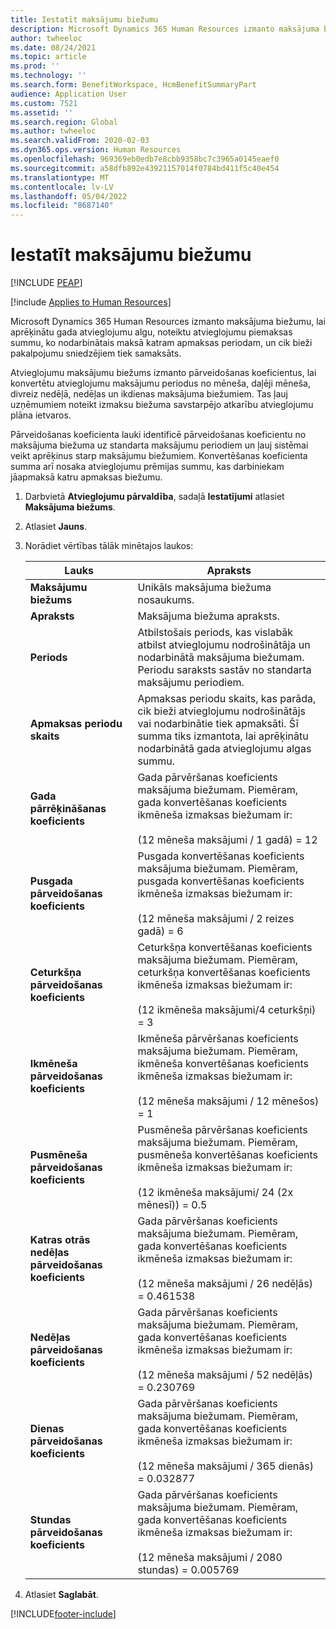 ```yaml
---
title: Iestatīt maksājumu biežumu
description: Microsoft Dynamics 365 Human Resources izmanto maksājuma biežumu, lai aprēķinātu gada atvieglojumu algu, noteiktu atvieglojumu piemaksas summu, ko nodarbinātais maksā katram apmaksas periodam, un cik bieži pakalpojumu sniedzējiem tiek samaksāts.
author: twheeloc
ms.date: 08/24/2021
ms.topic: article
ms.prod: ''
ms.technology: ''
ms.search.form: BenefitWorkspace, HcmBenefitSummaryPart
audience: Application User
ms.custom: 7521
ms.assetid: ''
ms.search.region: Global
ms.author: twheeloc
ms.search.validFrom: 2020-02-03
ms.dyn365.ops.version: Human Resources
ms.openlocfilehash: 969369eb0edb7e8cbb9358bc7c3965a0145eaef0
ms.sourcegitcommit: a58dfb892e43921157014f0784bd411f5c40e454
ms.translationtype: MT
ms.contentlocale: lv-LV
ms.lasthandoff: 05/04/2022
ms.locfileid: "8687140"
---
```

# <a name="set-up-payment-frequencies"></a>Iestatīt maksājumu biežumu


[!INCLUDE [PEAP](../includes/peap-2.md)]

[!include [Applies to Human Resources](../includes/applies-to-hr.md)]

Microsoft Dynamics 365 Human Resources izmanto maksājuma biežumu, lai aprēķinātu gada atvieglojumu algu, noteiktu atvieglojumu piemaksas summu, ko nodarbinātais maksā katram apmaksas periodam, un cik bieži pakalpojumu sniedzējiem tiek samaksāts.

Atvieglojumu maksājumu biežums izmanto pārveidošanas koeficientus, lai konvertētu atvieglojumu maksājumu periodus no mēneša, daļēji mēneša, divreiz nedēļā, nedēļas un ikdienas maksājuma biežumiem. Tas ļauj uzņēmumiem noteikt izmaksu biežuma savstarpējo atkarību atvieglojumu plāna ietvaros.

Pārveidošanas koeficienta lauki identificē pārveidošanas koeficientu no maksājuma biežuma uz standarta maksājumu periodiem un ļauj sistēmai veikt aprēķinus starp maksājumu biežumiem. Konvertēšanas koeficienta summa arī nosaka atvieglojumu prēmijas summu, kas darbiniekam jāapmaksā katru apmaksas biežumu.

1. Darbvietā **Atvieglojumu pārvaldība**, sadaļā **Iestatījumi** atlasiet **Maksājuma biežums**.

2. Atlasiet **Jauns**.

3. Norādiet vērtības tālāk minētajos laukos:

   | Lauks | Apraksts |
   | --- | --- |
   | **Maksājumu biežums** | Unikāls maksājuma biežuma nosaukums. |
   | **Apraksts** | Maksājuma biežuma apraksts. |
   | **Periods** | Atbilstošais periods, kas vislabāk atbilst atvieglojumu nodrošinātāja un nodarbinātā maksājuma biežumam. Periodu saraksts sastāv no standarta maksājumu periodiem. |
   | **Apmaksas periodu skaits** | Apmaksas periodu skaits, kas parāda, cik bieži atvieglojumu nodrošinātājs vai nodarbinātie tiek apmaksāti. Šī summa tiks izmantota, lai aprēķinātu nodarbinātā gada atvieglojumu algas summu. |
   | **Gada pārrēķināšanas koeficients** | Gada pārvēršanas koeficients maksājuma biežumam. Piemēram, gada konvertēšanas koeficients ikmēneša izmaksas biežumam ir: </br></br>(12 mēneša maksājumi / 1 gadā) = 12 |
   | **Pusgada pārveidošanas koeficients** | Pusgada konvertēšanas koeficients maksājuma biežumam. Piemēram, pusgada konvertēšanas koeficients ikmēneša izmaksas biežumam ir: </br></br>(12 mēneša maksājumi / 2 reizes gadā) = 6 |
   | **Ceturkšņa pārveidošanas koeficients** | Ceturkšņa konvertēšanas koeficients maksājuma biežumam. Piemēram, ceturkšņa konvertēšanas koeficients ikmēneša izmaksas biežumam ir: </br></br>(12 ikmēneša maksājumi/4 ceturkšņi) = 3 |
   | **Ikmēneša pārveidošanas koeficients** | Ikmēneša pārvēršanas koeficients maksājuma biežumam. Piemēram, ikmēneša konvertēšanas koeficients ikmēneša izmaksas biežumam ir: </br></br>(12 mēneša maksājumi / 12 mēnešos) = 1 |
   | **Pusmēneša pārveidošanas koeficients** | Pusmēneša pārvēršanas koeficients maksājuma biežumam. Piemēram, pusmēneša konvertēšanas koeficients ikmēneša izmaksas biežumam ir: </br></br>(12 ikmēneša maksājumi/ 24 (2x mēnesī)) = 0.5 | 
   | **Katras otrās nedēļas pārveidošanas koeficients** | Gada pārvēršanas koeficients maksājuma biežumam. Piemēram, gada konvertēšanas koeficients ikmēneša izmaksas biežumam ir: </br></br>(12 mēneša maksājumi / 26 nedēļās) = 0.461538 |
   | **Nedēļas pārveidošanas koeficients** | Gada pārvēršanas koeficients maksājuma biežumam. Piemēram, gada konvertēšanas koeficients ikmēneša izmaksas biežumam ir: </br></br>(12 mēneša maksājumi / 52 nedēļās) = 0.230769 |
   | **Dienas pārveidošanas koeficients** | Gada pārvēršanas koeficients maksājuma biežumam. Piemēram, gada konvertēšanas koeficients ikmēneša izmaksas biežumam ir: </br></br>(12 mēneša maksājumi / 365 dienās) = 0.032877 |
   | **Stundas pārveidošanas koeficients** | Gada pārvēršanas koeficients maksājuma biežumam. Piemēram, gada konvertēšanas koeficients ikmēneša izmaksas biežumam ir: </br></br>(12 mēneša maksājumi / 2080 stundas) = 0.005769

4. Atlasiet **Saglabāt**. 


[!INCLUDE[footer-include](../includes/footer-banner.md)]
